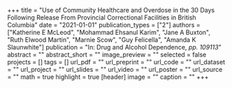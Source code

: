 +++
title = "Use of Community Healthcare and Overdose in the 30 Days Following Release From Provincial Correctional Facilities in British Columbia"
date = "2021-01-01"
publication_types = ["2"]
authors = ["Katherine E McLeod", "Mohammad Ehsanul Karim", "Jane A Buxton", "Ruth Elwood Martin", "Marnie Scow", "Guy Felicella", "Amanda K Slaunwhite"]
publication = "In: Drug and Alcohol Dependence, _pp. 109113_"
abstract = ""
abstract_short = ""
image_preview = ""
selected = false
projects = []
tags = []
url_pdf = ""
url_preprint = ""
url_code = ""
url_dataset = ""
url_project = ""
url_slides = ""
url_video = ""
url_poster = ""
url_source = ""
math = true
highlight = true
[header]
image = ""
caption = ""
+++
